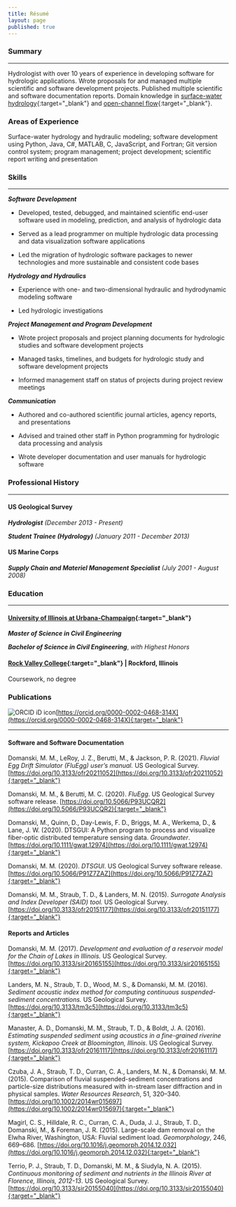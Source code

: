 ```yaml
---
title: Résumé
layout: page
published: true
---
```


### Summary

---

Hydrologist with over 10 years of experience in developing software for hydrologic applications. Wrote proposals for and
managed multiple scientific and software development projects. Published multiple scientific and software documentation
reports. Domain knowledge in [surface-water hydrology](https://en.wikipedia.org/wiki/Surface-water_hydrology){:target="_blank"} and
[open-channel flow](https://en.wikipedia.org/wiki/Open-channel_flow){:target="_blank"}.


### Areas of Experience

Surface-water hydrology and hydraulic modeling; software development using Python, Java, C#, MATLAB, C, JavaScript,
and Fortran; Git version control system; program management; project development; scientific report writing and
presentation

### Skills

---

***Software Development***

 - Developed, tested, debugged, and maintained scientific end-user software used in modeling, prediction, and analysis
   of hydrologic data

 - Served as a lead programmer on multiple hydrologic data processing and data visualization software applications

 - Led the migration of hydrologic software packages to newer technologies and more sustainable and consistent code
   bases

***Hydrology and Hydraulics***

 - Experience with one- and two-dimensional hydraulic and hydrodynamic modeling software

 - Led hydrologic investigations

***Project Management and Program Development***

 - Wrote project proposals and project planning documents for hydrologic studies and software development projects

 - Managed tasks, timelines, and budgets for hydrologic study and software development projects

 - Informed management staff on status of projects during project review meetings

***Communication***

 - Authored and co-authored scientific journal articles, agency reports, and presentations

 - Advised and trained other staff in Python programming for hydrologic data processing and analysis

 - Wrote developer documentation and user manuals for hydrologic software


### Professional History

---

#### US Geological Survey

***Hydrologist***
*(December 2013 - Present)*

***Student Trainee (Hydrology)***
*(January 2011 - December 2013)*

#### US Marine Corps

***Supply Chain and Materiel Management Specialist***
*(July 2001 - August 2008)*

### Education

___

#### [University of Illinois at Urbana-Champaign](https://cee.illinois.edu){:target="_blank"}

***Master of Science in Civil Engineering***

***Bachelor of Science in Civil Engineering***, *with Highest Honors*

#### [Rock Valley College](https://www.rockvalleycollege.edu){:target="_blank"} | Rockford, Illinois

Coursework, no degree

<!--
### Professional Licenses
---
***Registered Professional Engineer*** -->

### Publications
![ORCID iD icon](https://info.orcid.org/wp-content/uploads/2019/11/orcid_16x16.png)[https://orcid.org/0000-0002-0468-314X](https://orcid.org/0000-0002-0468-314X){:target="_blank"}

---

#### Software and Software Documentation

Domanski, M. M., LeRoy, J. Z., Berutti, M., & Jackson, P. R. (2021). *Fluvial Egg Drift Simulator (FluEgg) user’s manual.* US Geological Survey. [https://doi.org/10.3133/ofr20211052](https://doi.org/10.3133/ofr20211052){:target="_blank"}

Domanski, M. M., & Berutti, M. C. (2020). *FluEgg*. US Geological Survey software release. [https://doi.org/10.5066/P93UCQR2](https://doi.org/10.5066/P93UCQR2){:target="_blank"}

Domanski, M., Quinn, D., Day-Lewis, F. D., Briggs, M. A., Werkema, D., & Lane, J. W. (2020). DTSGUI: A Python program to process and visualize fiber-optic distributed temperature sensing data. *Groundwater*. [https://doi.org/10.1111/gwat.12974](https://doi.org/10.1111/gwat.12974){:target="_blank"}

Domanski, M. M. (2020). *DTSGUI*. US Geological Survey software release. [https://doi.org/10.5066/P91Z7ZAZ](https://doi.org/10.5066/P91Z7ZAZ){:target="_blank"}

Domanski, M. M., Straub, T. D., & Landers, M. N. (2015). *Surrogate Analysis and Index Developer (SAID) tool.* US Geological Survey. [https://doi.org/10.3133/ofr20151177](https://doi.org/10.3133/ofr20151177){:target="_blank"}

#### Reports and Articles

Domanski, M. M. (2017). *Development and evaluation of a reservoir model for the Chain of Lakes in Illinois.* US Geological Survey. [https://doi.org/10.3133/sir20165155](https://doi.org/10.3133/sir20165155){:target="_blank"}

Landers, M. N., Straub, T. D., Wood, M. S., & Domanski, M. M. (2016). *Sediment acoustic index method for computing continuous suspended-sediment concentrations.* US Geological Survey. [https://doi.org/10.3133/tm3c5](https://doi.org/10.3133/tm3c5){:target="_blank"}

Manaster, A. D., Domanski, M. M., Straub, T. D., & Boldt, J. A. (2016). *Estimating suspended sediment using acoustics in a fine-grained riverine system, Kickapoo Creek at Bloomington, Illinois*. US Geological Survey. [https://doi.org/10.3133/ofr20161117](https://doi.org/10.3133/ofr20161117){:target="_blank"}

Czuba, J. A., Straub, T. D., Curran, C. A., Landers, M. N., & Domanski, M. M. (2015). Comparison of fluvial suspended-sediment concentrations and particle-size distributions measured with in-stream laser diffraction and in physical samples. *Water Resources Research*, 51, 320–340. [https://doi.org/10.1002/2014wr015697](https://doi.org/10.1002/2014wr015697){:target="_blank"}

Magirl, C. S., Hilldale, R. C., Curran, C. A., Duda, J. J., Straub, T. D., Domanski, M., & Foreman, J. R. (2015). Large-scale dam removal on the Elwha River, Washington, USA: Fluvial sediment load. *Geomorphology*, 246, 669–686. [https://doi.org/10.1016/j.geomorph.2014.12.032](https://doi.org/10.1016/j.geomorph.2014.12.032){:target="_blank"}

Terrio, P. J., Straub, T. D., Domanski, M. M., & Siudyla, N. A. (2015). *Continuous monitoring of sediment and nutrients in the Illinois River at Florence, Illinois, 2012-13*. US Geological Survey. [https://doi.org/10.3133/sir20155040](https://doi.org/10.3133/sir20155040){:target="_blank"}
